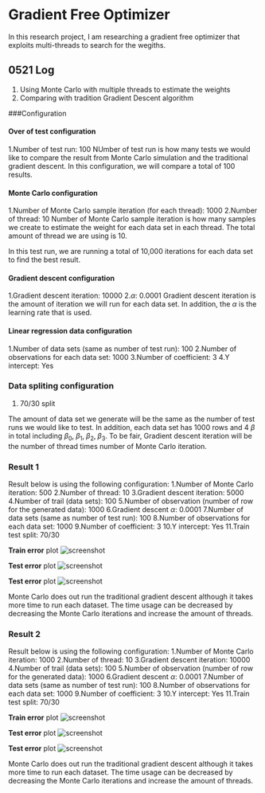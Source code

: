 # Gradient Free Optimizer

In this research project, I am researching a gradient free optimizer that exploits multi-threads to search for the wegiths.

## 0521 Log
1. Using Monte Carlo with multiple threads to estimate the weights 
2. Comparing with tradition Gradient Descent algorithm

###Configuration

#### Over of test configuration
1.Number of test run: 100
NUmber of test run is how many tests we would like to compare the result from Monte Carlo simulation and the traditional gradient descent. In this configuration, we will compare a total of 100 results. 

#### Monte Carlo configuration
1.Number of Monte Carlo sample iteration (for each thread): 1000
2.Number of thread: 10
Number of Monte Carlo sample iteration is how many samples we create to estimate the weight for each data set in each thread. The total amount of thread we are using is 10.  

In this test run, we are running a total of 10,000 iterations for each data set to find the best result.

#### Gradient descent configuration
1.Gradient descent iteration: 10000
2.$\alpha$: 0.0001
Gradient descent iteration is the amount of iteration we will run for each data set. In addition, the $\alpha$ is the learning rate that is used.

#### Linear regression data configuration
1.Number of data sets (same as number of test run): 100
2.Number of observations for each data set: 1000
3.Number of coefficient: 3
4.Y intercept: Yes

### Data spliting configuration
1. 70/30 split

The amount of data set we generate will be the same as the number of test runs we would like to test. In addition, each data set has 1000 rows and 4 $\beta$ in total including $\beta_0,\; \beta_1,\; \beta_2,\; \beta_3$. To be fair, Gradient descent iteration will be the number of thread times number of Monte Carlo iteration.  

### Result 1

Result below is using the following configuration:
1.Number of Monte Carlo iteration: 500
2.Number of thread: 10
3.Gradient descent iteration: 5000
4.Number of trail (data sets): 100
5.Number of observation (number of row for the generated data): 1000
6.Gradient descent $\alpha$: 0.0001
7.Number of data sets (same as number of test run): 100
8.Number of observations for each data set: 1000
9.Number of coefficient: 3
10.Y intercept: Yes
11.Train test split: 70/30

**Train error** plot
![screenshot](resource/0521mc_gd_MSE_train.png)  

**Test error** plot
![screenshot](resource/0521mc_gd_MSE_test.png)  

**Test error** plot
![screenshot](resource/0521mc_gd_performance.png)  

Monte Carlo does out run the traditional gradient descent although it takes more time to run each dataset. The time usage can be decreased by decreasing the Monte Carlo iterations and increase the amount of threads.  

### Result 2
Result below is using the following configuration:
1.Number of Monte Carlo iteration: 1000
2.Number of thread: 10
3.Gradient descent iteration: 10000
4.Number of trail (data sets): 100
5.Number of observation (number of row for the generated data): 1000
6.Gradient descent $\alpha$: 0.0001
7.Number of data sets (same as number of test run): 100
8.Number of observations for each data set: 1000
9.Number of coefficient: 3
10.Y intercept: Yes
11.Train test split: 70/30

**Train error** plot
![screenshot](resource/0521mc1_gd1_MSE_train.png)  

**Test error** plot
![screenshot](resource/0521mc1_gd1_MSE_test.png)  

**Test error** plot
![screenshot](resource/0521mc1_gd1_performance.png)  

Monte Carlo does out run the traditional gradient descent although it takes more time to run each dataset. The time usage can be decreased by decreasing the Monte Carlo iterations and increase the amount of threads.





